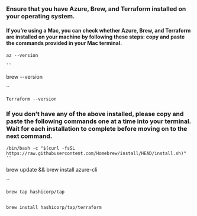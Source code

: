 <h3>Ensure that you have Azure, Brew, and Terraform installed on your operating system. </h3>
<h4>If you’re using a Mac, you can check whether Azure, Brew, and Terraform are installed on your machine by following these steps: copy and paste the commands provided in your Mac terminal. </h4>

``` 
az --version 

``

``` 
brew --version 

``

``` 
Terraform --version 

```

<h3>If you don’t have any of the above installed, please copy and paste the following commands one at a time into your terminal. Wait for each installation to complete before moving on to the next command.</h5>

``` 
/bin/bash -c "$(curl -fsSL https://raw.githubusercontent.com/Homebrew/install/HEAD/install.sh)"
``

``` 
brew update && brew install azure-cli


``

``` 
brew tap hashicorp/tap

```

```

brew install hashicorp/tap/terraform

```
